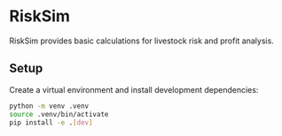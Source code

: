 # RiskSim

RiskSim provides basic calculations for livestock risk and profit analysis.

## Setup

Create a virtual environment and install development dependencies:

```bash
python -m venv .venv
source .venv/bin/activate
pip install -e .[dev]
```
